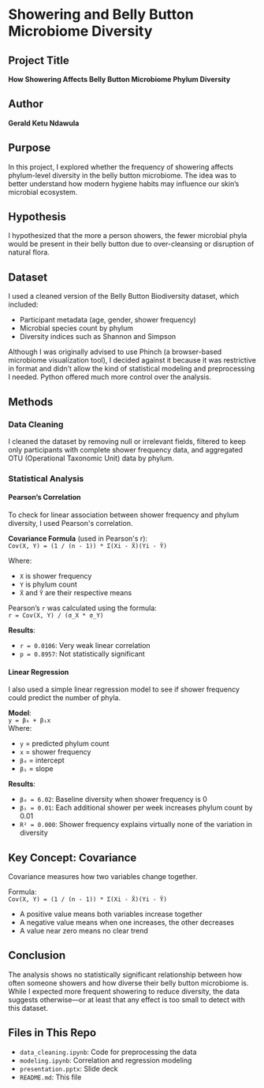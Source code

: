 # Showering and Belly Button Microbiome Diversity

## Project Title  
**How Showering Affects Belly Button Microbiome Phylum Diversity**

## Author  
**Gerald Ketu Ndawula**

## Purpose  
In this project, I explored whether the frequency of showering affects phylum-level diversity in the belly button microbiome. The idea was to better understand how modern hygiene habits may influence our skin’s microbial ecosystem.

## Hypothesis  
I hypothesized that the more a person showers, the fewer microbial phyla would be present in their belly button due to over-cleansing or disruption of natural flora.

## Dataset  
I used a cleaned version of the Belly Button Biodiversity dataset, which included:
- Participant metadata (age, gender, shower frequency)
- Microbial species count by phylum
- Diversity indices such as Shannon and Simpson

Although I was originally advised to use Phinch (a browser-based microbiome visualization tool), I decided against it because it was restrictive in format and didn’t allow the kind of statistical modeling and preprocessing I needed. Python offered much more control over the analysis.

## Methods

### Data Cleaning  
I cleaned the dataset by removing null or irrelevant fields, filtered to keep only participants with complete shower frequency data, and aggregated OTU (Operational Taxonomic Unit) data by phylum.

### Statistical Analysis  

#### Pearson’s Correlation  
To check for linear association between shower frequency and phylum diversity, I used Pearson's correlation.  

**Covariance Formula** (used in Pearson's r):  
`Cov(X, Y) = (1 / (n - 1)) * Σ(Xi - X̄)(Yi - Ȳ)`

Where:  
- `X` is shower frequency  
- `Y` is phylum count  
- `X̄` and `Ȳ` are their respective means  

Pearson’s `r` was calculated using the formula:  
`r = Cov(X, Y) / (σ_X * σ_Y)`

**Results**:
- `r = 0.0106`: Very weak linear correlation  
- `p = 0.8957`: Not statistically significant  

#### Linear Regression  
I also used a simple linear regression model to see if shower frequency could predict the number of phyla.

**Model**:  
`y = β₀ + β₁x`  
Where:  
- `y` = predicted phylum count  
- `x` = shower frequency  
- `β₀` = intercept  
- `β₁` = slope  

**Results**:  
- `β₀ = 6.02`: Baseline diversity when shower frequency is 0  
- `β₁ = 0.01`: Each additional shower per week increases phylum count by 0.01  
- `R² = 0.000`: Shower frequency explains virtually none of the variation in diversity  

## Key Concept: Covariance  
Covariance measures how two variables change together.  

Formula:  
`Cov(X, Y) = (1 / (n - 1)) * Σ(Xi - X̄)(Yi - Ȳ)`

- A positive value means both variables increase together  
- A negative value means when one increases, the other decreases  
- A value near zero means no clear trend  

## Conclusion  
The analysis shows no statistically significant relationship between how often someone showers and how diverse their belly button microbiome is. While I expected more frequent showering to reduce diversity, the data suggests otherwise—or at least that any effect is too small to detect with this dataset.

## Files in This Repo  
- `data_cleaning.ipynb`: Code for preprocessing the data  
- `modeling.ipynb`: Correlation and regression modeling  
- `presentation.pptx`: Slide deck  
- `README.md`: This file  

